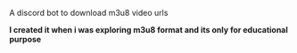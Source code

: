 A discord bot to download m3u8 video urls

**I created it when i was exploring m3u8 format and its only for educational purpose**
